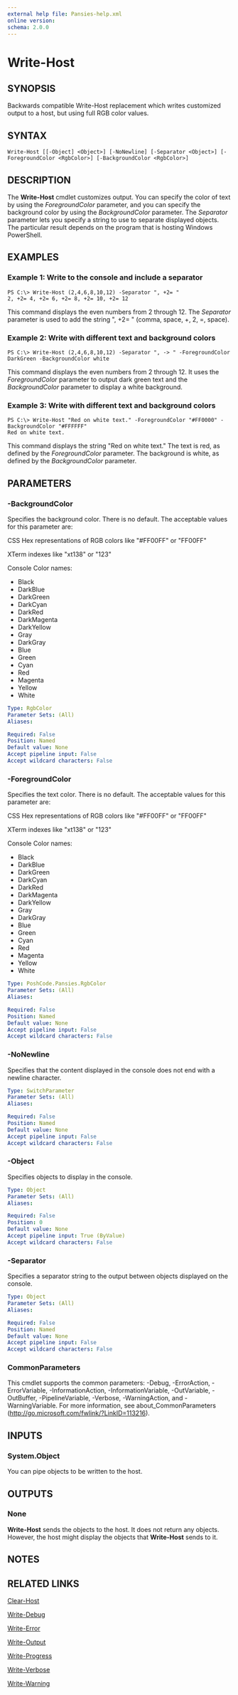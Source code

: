 ```yaml
---
external help file: Pansies-help.xml
online version: 
schema: 2.0.0
---
```

# Write-Host

## SYNOPSIS

Backwards compatible Write-Host replacement which writes customized output to a host, but using full RGB color values.

## SYNTAX

```
Write-Host [[-Object] <Object>] [-NoNewline] [-Separator <Object>] [-ForegroundColor <RgbColor>] [-BackgroundColor <RgbColor>]
```

## DESCRIPTION
The **Write-Host** cmdlet customizes output.
You can specify the color of text by using the *ForegroundColor* parameter, and you can specify the background color by using the *BackgroundColor* parameter.
The *Separator* parameter lets you specify a string to use to separate displayed objects.
The particular result depends on the program that is hosting Windows PowerShell.

## EXAMPLES

### Example 1: Write to the console and include a separator
```
PS C:\> Write-Host (2,4,6,8,10,12) -Separator ", +2= "
2, +2= 4, +2= 6, +2= 8, +2= 10, +2= 12
```

This command displays the even numbers from 2 through 12.
The *Separator* parameter is used to add the string ", +2= " (comma, space, +, 2, =, space).

### Example 2: Write with different text and background colors
```
PS C:\> Write-Host (2,4,6,8,10,12) -Separator ", -> " -ForegroundColor DarkGreen -BackgroundColor white
```

This command displays the even numbers from 2 through 12.
It uses the *ForegroundColor* parameter to output dark green text and the *BackgroundColor* parameter to display a white background.

### Example 3: Write with different text and background colors
```
PS C:\> Write-Host "Red on white text." -ForegroundColor "#FF0000" -BackgroundColor "#FFFFFF"
Red on white text.
```

This command displays the string "Red on white text." The text is red, as defined by the *ForegroundColor* parameter.
The background is white, as defined by the *BackgroundColor* parameter.

## PARAMETERS

### -BackgroundColor
Specifies the background color. 
There is no default.
The acceptable values for this parameter are:

CSS Hex representations of RGB colors like "#FF00FF" or "FF00FF"

XTerm indexes like "xt138" or "123"

Console Color names:

- Black
- DarkBlue
- DarkGreen
- DarkCyan
- DarkRed
- DarkMagenta
- DarkYellow
- Gray
- DarkGray
- Blue
- Green
- Cyan
- Red
- Magenta
- Yellow
- White

```yaml
Type: RgbColor
Parameter Sets: (All)
Aliases: 

Required: False
Position: Named
Default value: None
Accept pipeline input: False
Accept wildcard characters: False
```

### -ForegroundColor
Specifies the text color.
There is no default.
The acceptable values for this parameter are:

CSS Hex representations of RGB colors like "#FF00FF" or "FF00FF"

XTerm indexes like "xt138" or "123"

Console Color names:

- Black
- DarkBlue
- DarkGreen
- DarkCyan
- DarkRed
- DarkMagenta
- DarkYellow
- Gray
- DarkGray
- Blue
- Green
- Cyan
- Red
- Magenta
- Yellow
- White

```yaml
Type: PoshCode.Pansies.RgbColor
Parameter Sets: (All)
Aliases: 

Required: False
Position: Named
Default value: None
Accept pipeline input: False
Accept wildcard characters: False
```

### -NoNewline
Specifies that the content displayed in the console does not end with a newline character.

```yaml
Type: SwitchParameter
Parameter Sets: (All)
Aliases: 

Required: False
Position: Named
Default value: None
Accept pipeline input: False
Accept wildcard characters: False
```

### -Object
Specifies objects to display in the console.

```yaml
Type: Object
Parameter Sets: (All)
Aliases: 

Required: False
Position: 0
Default value: None
Accept pipeline input: True (ByValue)
Accept wildcard characters: False
```

### -Separator
Specifies a separator string to the output between objects displayed on the console.

```yaml
Type: Object
Parameter Sets: (All)
Aliases: 

Required: False
Position: Named
Default value: None
Accept pipeline input: False
Accept wildcard characters: False
```

### CommonParameters
This cmdlet supports the common parameters: -Debug, -ErrorAction, -ErrorVariable, -InformationAction, -InformationVariable, -OutVariable, -OutBuffer, -PipelineVariable, -Verbose, -WarningAction, and -WarningVariable. For more information, see about_CommonParameters (http://go.microsoft.com/fwlink/?LinkID=113216).

## INPUTS

### System.Object
You can pipe objects to be written to the host.

## OUTPUTS

### None
**Write-Host** sends the objects to the host.
It does not return any objects.
However, the host might display the objects that **Write-Host** sends to it.

## NOTES

## RELATED LINKS

[Clear-Host](../Microsoft.PowerShell.Core/Functions/Clear-Host.md)

[Write-Debug](Write-Debug.md)

[Write-Error](Write-Error.md)

[Write-Output](Write-Output.md)

[Write-Progress](Write-Progress.md)

[Write-Verbose](Write-Verbose.md)

[Write-Warning](Write-Warning.md)


